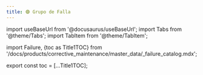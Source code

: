 ```yaml
---
title: 🟣 Grupo de Falla
---
```


import useBaseUrl from '@docusaurus/useBaseUrl'; 
import Tabs from '@theme/Tabs';
import TabItem from '@theme/TabItem';

import Failure, {toc as Title1TOC} from '/docs/products/corrective_maintenance/master_data/_failure_catalog.mdx'; 

<Failure/>

export const toc = [...Title1TOC];
